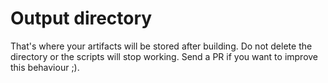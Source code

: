 # Output directory

That's where your artifacts will be stored after building.
Do not delete the directory or the scripts will stop working. Send a PR if you want to improve this behaviour ;).
